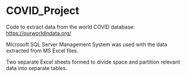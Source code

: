 # COVID_Project

Code to extract data from the world COVID database: https://ourworldindata.org/

Microsoft SQL Server Management System was used with the data extracted from MS Excel files.

Two separate Excel sheets formed to divide space and partition relevant data into separate tables.
